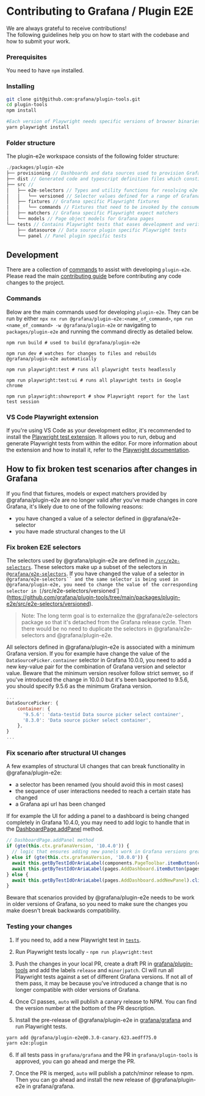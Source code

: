 # Contributing to Grafana / Plugin E2E

We are always grateful to receive contributions!<br />
The following guidelines help you on how to start with the codebase and how to submit your work.

### Prerequisites

You need to have `npm` installed.

### Installing

```bash
git clone git@github.com:grafana/plugin-tools.git
cd plugin-tools
npm install

#Each version of Playwright needs specific versions of browser binaries to operate. You will need to use the Playwright CLI to install these browsers.
yarn playwright install
```

### Folder structure

The plugin-e2e workspace consists of the following folder structure:

```js
./packages/plugin-e2e
├── provisioning // Dashboards and data sources used to provision Grafana when running E2E tests in CI and locally
├── dist // Generated code and typescript definition files which constitutes the npm package
├── src //
│   ├── e2e-selectors // Types and utility functions for resolving e2e selectors for a given Grafana version
│   │   └── versioned // Selector values defined for a range of Grafana versions
│   ├── fixtures // Grafana specific Playwright fixtures
│   │   └── commands // Fixtures that need to be invoked by the consumer
│   ├── matchers // Grafana specific Playwright expect matchers
│   └── models // Page object models for Grafana pages
└── tests // Contains Playwright tests that eases development and verifies that fixtures, models and expect matchers work as expected. these tests are not part of the npm package.
    ├── datasource // Data source plugin specific Playwright tests
    └── panel // Panel plugin specific tests
```

## Development

There are a collection of [commands](#commands) to assist with developing `plugin-e2e`. Please read the main [contributing guide](../../CONTRIBUTING.md) before contributing any code changes to the project.

### Commands

Below are the main commands used for developing `plugin-e2e`. They can be run by either `npx nx run @grafana/plugin-e2e:<name_of_command>`, `npm run <name_of_command> -w @grafana/plugin-e2e` or navigating to `packages/plugin-e2e` and running the command directly as detailed below.

```shell
npm run build # used to build @grafana/plugin-e2e
```

```shell
npm run dev # watches for changes to files and rebuilds @grafana/plugin-e2e automatically
```

```shell
npm run playwright:test # runs all playwright tests headlessly
```

```shell
npm run playwright:test:ui # runs all playwright tests in Google chrome
```

```shell
npm run playwright:showreport # show Playwright report for the last test session
```

### VS Code Playwright extension

If you're using VS Code as your development editor, it's recommended to install the [Playwright test extension](https://marketplace.visualstudio.com/items?itemName=ms-playwright.playwright). It allows you to run, debug and generate Playwright tests from within the editor. For more information about the extension and how to install it, refer to the [Playwright documentation](https://playwright.dev/docs/getting-started-vscode).

## How to fix broken test scenarios after changes in Grafana

If you find that fixtures, models or expect matchers provided by @grafana/plugin-e2e are no longer valid after you've made changes in core Grafana, it's likely due to one of the following reasons:

- you have changed a value of a selector defined in @grafana/e2e-selector
- you have made structural changes to the UI

### Fix broken E2E selectors

The selectors used by @grafana/plugin-e2e are defined in [`/src/e2e-selectors`](https://github.com/grafana/plugin-tools/tree/main/packages/plugin-e2e/src/e2e-selectors). These selectors make up a subset of the selectors in [`@grafana/e2e-selectors`](https://github.com/grafana/grafana/tree/main/packages/grafana-e2e-selectors). If you have changed the value of a selector in ` @grafana/e2e-selectors`` and the same selector is being used in @grafana/plugin-e2e, you need to change the value of the corresponding selector in [ `/src/e2e-selectors/versioned`](https://github.com/grafana/plugin-tools/tree/main/packages/plugin-e2e/src/e2e-selectors/versioned).

> Note: The long term goal is to externalize the @grafana/e2e-selectors package so that it's detached from the Grafana release cycle. Then there would be no need to duplicate the selectors in @grafana/e2e-selectors and @grafana/plugin-e2e.

All selectors defined in @grafana/plugin-e2e is associated with a minimum Grafana version. If you for example have change the value of the `DataSourcePicker.container` selector in Grafana 10.0.0, you need to add a new key-value pair for the combination of Grafana version and selector value. Beware that the minimum version resolver follow strict semver, so if you've introduced the change in 10.0.0 but it's been backported to 9.5.6, you should specify 9.5.6 as the minimum Grafana version.

```javascript
...
DataSourcePicker: {
    container: {
      '9.5.6': 'data-testid Data source picker select container',
      '8.3.0': 'Data source picker select container',
    },
}
...
```

### Fix scenario after structural UI changes

A few examples of structural UI changes that can break functionality in @grafana/plugin-e2e:

- a selector has been renamed (you should avoid this in most cases)
- the sequence of user interactions needed to reach a certain state has changed
- a Grafana api url has been changed

If for example the UI for adding a panel to a dashboard is being changed completely in Grafana 10.4.0, you may need to add logic to handle that in the [DashboardPage.addPanel](https://github.com/grafana/plugin-tools/blob/main/packages/plugin-e2e/src/models/DashboardPage.ts#L38-L55) method.

```typescript
// DashboardPage.addPanel method
if (gte(this.ctx.grafanaVersion, '10.4.0')) {
  // logic that ensures adding new panels work in Grafana versions greater than or equals to 10.4.0
} else if (gte(this.ctx.grafanaVersion, '10.0.0')) {
  await this.getByTestIdOrAriaLabel(components.PageToolbar.itemButton(components.PageToolbar.itemButtonTitle)).click();
  await this.getByTestIdOrAriaLabel(pages.AddDashboard.itemButton(pages.AddDashboard.itemButtonAddViz)).click();
} else {
  await this.getByTestIdOrAriaLabel(pages.AddDashboard.addNewPanel).click();
}
```

Beware that scenarios provided by @grafana/plugin-e2e needs to be work in older versions of Grafana, so you need to make sure the changes you make doesn't break backwards compatibility.

### Testing your changes

1. If you need to, add a new Playwright test in [`tests`](https://github.com/grafana/plugin-tools/tree/main/packages/plugin-e2e/tests).

2. Run Playwright tests locally - `npm run playwright:test`

3. Push the changes in your local PR, create a draft PR in [grafana/plugin-tools](https://github.com/grafana/plugin-tools/) and add the labels `release` and `minor|patch`. CI will run all Playwright tests against a set of different Grafana versions. If not all of them pass, it may be because you've introduced a change that is no longer compatible with older versions of Grafana.

4. Once CI passes, `auto` will publish a canary release to NPM. You can find the version number at the bottom of the PR description.

5. Install the pre-release of @grafana/plugin-e2e in [grafana/grafana](https://github.com/grafana/grafana) and run Playwright tests.

```bash
yarn add @grafana/plugin-e2e@0.3.0-canary.623.aedff75.0
yarn e2e:plugin
```

6. If all tests pass in `grafana/grafana` and the PR in `grafana/plugin-tools` is approved, you can go ahead and merge the PR.

7. Once the PR is merged, `auto` will publish a patch/minor release to npm. Then you can go ahead and install the new release of @grafana/plugin-e2e in grafana/grafana.

